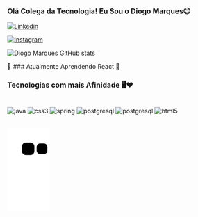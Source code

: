 ### Olá Colega da Tecnologia! Eu Sou o Diogo Marques😊


[![Linkedin](https://img.shields.io/badge/LinkedIn-0077B5?style=for-the-badge&logo=linkedin&logoColor=white)](https://www.linkedin.com/in/diogo-marques-9a9a2120b/)

[![Instagram](https://img.shields.io/badge/Instagram-E4405F?style=for-the-badge&logo=instagram&logoColor=white)](https://www.instagram.com/joe_guinho/?hl=pt-br)





![Diogo Marques GitHub stats](https://github-readme-stats.vercel.app/api?username=DiogoDosSantosMarques&show_icons=true&theme=dracula)

🚀 ### Atualmente Aprendendo React 🚀

### Tecnologias com mais Afinidade 🖥️❤️

<div style="display: inline_block"> <br/>

  <img align="center" alt="java" src="https://img.shields.io/badge/Java-ED8B00?style=for-the-badge&logo=java&logoColor=white" />
    
<img align="center" alt="css3" src="https://img.shields.io/badge/CSS3-1572B6?style=for-the-badge&logo=css3&logoColor=white" />
<img align="center" alt="spring" src="https://img.shields.io/badge/Spring-6DB33F?style=for-the-badge&logo=spring&logoColor=white" />

<img align="center" alt="postgresql" src="https://img.shields.io/badge/PostgreSQL-316192?style=for-the-badge&logo=postgresql&logoColor=white" />

  <img align="center" alt="postgresql" src="https://img.shields.io/badge/React-316192?style=for-the-badge&logo=postgresql&logoColor=white" />

  <img align="center" alt="html5" src="https://img.shields.io/badge/HTML5-E34F26?style=for-the-badge&logo=html5&logoColor=white" />
<br>
  <br>

![snake gif](https://github.com/DiogoDosSantosMarques/DiogoDosSantosMarques/blob/output/github-contribution-grid-snake.svg)


</div>
